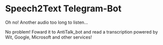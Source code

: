 # Speech2Text Telegram-Bot

Oh no! Another audio too long to listen...

No problem! Foward it to AntiTalk_bot and read a transcription powered by Wit, Google, Microsoft and other services!
